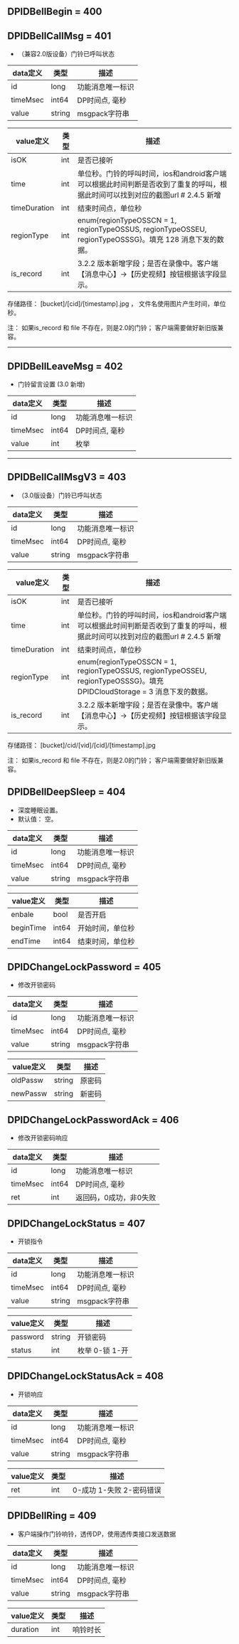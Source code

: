 ## DPIDBellBegin = 400
## DPIDBellCallMsg = 401

*  （兼容2.0版设备）门铃已呼叫状态 

|  data定义 |    类型| 描述 | 
|---|---|---|
|id|long| 功能消息唯一标识|
|timeMsec| int64| DP时间点, 毫秒 |
|value|string|  msgpack字符串|
  
  
|  value定义 |  类型|   描述 | 
|---|---|---|
|isOK|int| 是否已接听 |
|time|int|单位秒。门铃的呼叫时间，ios和android客户端可以根据此时间判断是否收到了重复的呼叫，根据此时间可以找到对应的截图url # 2.4.5 新增|
|timeDuration |int| 结束时间点，单位秒 |
|regionType|int|enum{regionTypeOSSCN = 1, regionTypeOSSUS, regionTypeOSSEU, regionTypeOSSSG}。填充 128 消息下发的数据。 |
|is_record|int|3.2.2 版本新增字段；是否在录像中。客户端【消息中心】->【历史视频】按钮根据该字段显示。|


存储路径：                [bucket]/[cid]/[timestamp].jpg ， 文件名使用图片产生时间，单位秒。

注： 如果is_record 和 file 不存在，则是2.0的门铃； 客户端需要做好新旧版兼容。

---

## DPIDBellLeaveMsg = 402

*  门铃留言设置 (3.0 新增)

|  data定义 |    类型| 描述 | 
|---|---|---|
|id|long| 功能消息唯一标识|
|timeMsec| int64| DP时间点, 毫秒 |
|value|int| 枚举 |


---

## DPIDBellCallMsgV3 = 403

*  （3.0版设备）门铃已呼叫状态 

|  data定义 |    类型| 描述 | 
|---|---|---|
|id|long| 功能消息唯一标识|
|timeMsec| int64| DP时间点, 毫秒 |
|value|string|  msgpack字符串|
  
  
|  value定义 |  类型|   描述 | 
|---|---|---|
|isOK|int| 是否已接听 |
|time|int|单位秒。门铃的呼叫时间，ios和android客户端可以根据此时间判断是否收到了重复的呼叫，根据此时间可以找到对应的截图url # 2.4.5 新增|
|timeDuration |int| 结束时间点，单位秒 |
|regionType|int|enum{regionTypeOSSCN = 1, regionTypeOSSUS, regionTypeOSSEU, regionTypeOSSSG}。填充 DPIDCloudStorage = 3 消息下发的数据。|
|is_record|int|3.2.2 版本新增字段；是否在录像中。客户端【消息中心】->【历史视频】按钮根据该字段显示。|




存储路径：               [bucket]/cid/[vid]/[cid]/[timestamp].jpg  

注： 如果is_record 和 file 不存在，则是2.0的门铃； 客户端需要做好新旧版兼容。

## DPIDBellDeepSleep = 404

* 深度睡眠设置。
* 默认值： 空。

|  data定义 |    类型| 描述 | 
|---|---|---|
|id|long| 功能消息唯一标识|
|timeMsec| int64| DP时间点, 毫秒 |
|value| string | msgpack字符串 |

|  value定义 |  类型|   描述 | 
|---|---|---|
|enbale|bool| 是否开启 |
|beginTime|int64| 开始时间，单位秒 |
|endTime|int64| 结束时间，单位秒 |

## DPIDChangeLockPassword = 405

* 修改开锁密码

|  data定义 |    类型| 描述 | 
|---|---|---|
|id|long| 功能消息唯一标识|
|timeMsec| int64| DP时间点, 毫秒 |
|value| string | msgpack字符串 |

|  value定义 |  类型|   描述 | 
|---|---|---|
|oldPassw|string| 原密码 |
|newPassw|string| 新密码 |

## DPIDChangeLockPasswordAck = 406

* 修改开锁密码响应

|  data定义 |    类型| 描述 | 
|---|---|---|
|id|long| 功能消息唯一标识|
|timeMsec| int64| DP时间点, 毫秒 |
|ret| int | 返回码，0成功，非0失败 |

## DPIDChangeLockStatus = 407

* 开锁指令

|  data定义 |    类型| 描述 | 
|---|---|---|
|id|long| 功能消息唯一标识|
|timeMsec| int64| DP时间点, 毫秒 |
|value| string | msgpack字符串 |

|  value定义 |  类型|   描述 | 
|---|---|---|
|password|string| 开锁密码 |
|status|int| 枚举 0-锁 1-开 |

## DPIDChangeLockStatusAck = 408

* 开锁响应

|  data定义 |    类型| 描述 | 
|---|---|---|
|id|long| 功能消息唯一标识|
|timeMsec| int64| DP时间点, 毫秒 |
|value| string | msgpack字符串 |

|  value定义 |  类型|   描述 | 
|---|---|---|
|ret|int| 0-成功 1-失败 2-密码错误 |

## DPIDBellRing = 409

* 客户端操作门铃响铃，透传DP，使用透传类接口发送数据

|  data定义 |    类型| 描述 |
|---|---|---|
|id|long| 功能消息唯一标识|
|timeMsec| int64| DP时间点, 毫秒 |
|value| string | msgpack字符串 |

|  value定义 |  类型|   描述 |
|---|---|---|
|duration|int| 响铃时长 |
